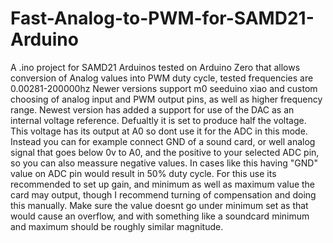 # Fast-Analog-to-PWM-for-SAMD21-Arduino
A .ino project for SAMD21 Arduinos tested on Arduino Zero that allows conversion of Analog values into PWM duty cycle, tested frequencies are 0.00281-200000hz
Newer versions support m0 seeduino xiao and custom choosing of analog input and PWM output pins, as well as higher frequency range.
Newest version has added a support for use of the DAC as an internal voltage reference. Defualtly it is set to produce half the voltage. This voltage has its output at A0 so dont use it for the ADC in this mode. Instead you can for example connect GND of a sound card, or well analog signal that goes below 0v to A0, and the positive to your selected ADC pin, so you can also meassure negative values. In cases like this having "GND" value on ADC pin would result in 50% duty cycle. For this use its recommended to set up gain, and minimum as well as maximum value the card may output, though I recommend turning of compensation and doing this manually. Make sure the value doesnt go under minimum set as that would cause an overflow, and with something like a soundcard minimum and maximum should be roughly similar magnitude.
